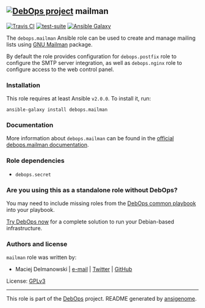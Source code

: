 ## [![DebOps project](http://debops.org/images/debops-small.png)](http://debops.org) mailman

[![Travis CI](http://img.shields.io/travis/debops/ansible-mailman.svg?style=flat)](http://travis-ci.org/debops/ansible-mailman) [![test-suite](http://img.shields.io/badge/test--suite-ansible--mailman-blue.svg?style=flat)](https://github.com/debops/test-suite/tree/master/ansible-mailman/)  [![Ansible Galaxy](http://img.shields.io/badge/galaxy-debops.mailman-660198.svg?style=flat)](https://galaxy.ansible.com/list#/roles/1574)

The `debops.mailman` Ansible role can be used to create and manage mailing
lists using [GNU Mailman](http://list.org/) package.

By default the role provides configuration for `debops.postfix` role to
configure the SMTP server integration, as well as `debops.nginx` role to
configure access to the web control panel.

### Installation

This role requires at least Ansible `v2.0.0`. To install it, run:

    ansible-galaxy install debops.mailman

### Documentation

More information about `debops.mailman` can be found in the
[official debops.mailman documentation](http://docs.debops.org/en/latest/ansible/roles/ansible-mailman/docs/).


### Role dependencies

- `debops.secret`

### Are you using this as a standalone role without DebOps?

You may need to include missing roles from the [DebOps common
playbook](https://github.com/debops/debops-playbooks/blob/master/playbooks/common.yml)
into your playbook.

[Try DebOps now](https://github.com/debops/debops) for a complete solution to run your Debian-based infrastructure.





### Authors and license

`mailman` role was written by:
- Maciej Delmanowski | [e-mail](mailto:drybjed@gmail.com) | [Twitter](https://twitter.com/drybjed) | [GitHub](https://github.com/drybjed)

License: [GPLv3](https://tldrlegal.com/license/gnu-general-public-license-v3-%28gpl-3%29)

***

This role is part of the [DebOps](http://debops.org/) project. README generated by [ansigenome](https://github.com/nickjj/ansigenome/).
